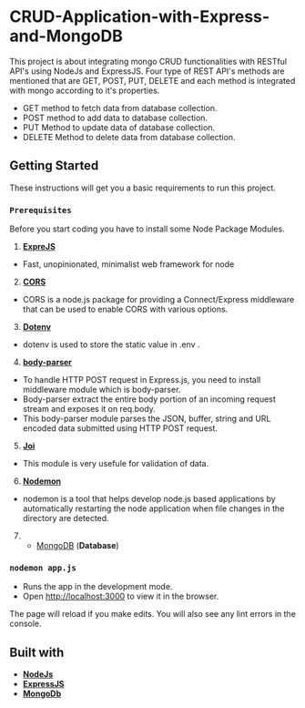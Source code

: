 # CRUD-Application-with-Express-and-MongoDB
This project is about integrating mongo CRUD functionalities with RESTful API's using NodeJs and ExpressJS.  Four type of REST API's methods are mentioned that are GET, POST, PUT, DELETE and each method is integrated with mongo according to it's properties. 
- GET method to fetch data from database collection.
- POST method to add data to database collection.
- PUT Method to update data of database collection.
- DELETE Method to delete data from database collection.

## Getting Started
These instructions will get you a basic requirements to run this project.


### `Prerequisites`
Before you start coding you have to install some Node Package Modules.
1. [**ExpreJS**](https://expressjs.com/) 
  - Fast, unopinionated, minimalist web framework for node
2. [**CORS**](https://www.npmjs.com/package/cors) 
  - CORS is a node.js package for providing a Connect/Express middleware that can be used to enable CORS with various options.
3. [**Dotenv**](https://www.npmjs.com/package/dotenv)
  - dotenv is used to store the static value in .env .
4. [**body-parser**](https://www.npmjs.com/package/body-parser)
  - To handle HTTP POST request in Express.js, you need to install middleware module  which is body-parser.
  - Body-parser extract the entire body portion of an incoming request stream and exposes it on req.body.
  - This body-parser module parses the JSON, buffer, string and URL encoded data submitted using HTTP POST request.
5. [**Joi**](https://www.npmjs.com/package/@hapi/joi)
  - This module is very usefule for validation of data.
6. [**Nodemon**](https://www.npmjs.com/package/nodemon)
  - nodemon is a tool that helps develop node.js based applications by automatically restarting the node application when file changes in the directory are detected.
 7. - [MongoDB](https://docs.mongodb.com/) (**Database**)
 
 ### `nodemon app.js`
  - Runs the app in the development mode.
  - Open [http://localhost:3000](http://localhost:3000) to view it in the browser.

The page will reload if you make edits.
You will also see any lint errors in the console.

## Built with
- [**NodeJs**](https://nodejs.org/en/docs/)
- [**ExpressJS**](https://expressjs.com/)
- [**MongoDb**](https://docs.mongodb.com/)
